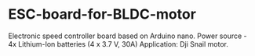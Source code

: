 # ESC-board-for-BLDC-motor
Electronic speed controller board based on Arduino nano.
Power source - 4x Lithium-Ion batteries (4 x 3.7 V, 30A)
Application: Dji Snail motor.

